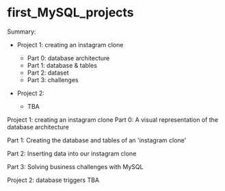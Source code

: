 # first_MySQL_projects

Summary:
  - Project 1: creating an instagram clone
      * Part 0: database architecture
      * Part 1: database & tables
      * Part 2: dataset
      * Part 3: challenges
    
  - Project 2:
      * TBA 

Project 1: creating an instagram clone
  Part 0: A visual representation of the database architecture

  Part 1: Creating the database and tables of an 'instagram clone'

  Part 2: Inserting data into our instagram clone

  Part 3: Solving business challenges with MySQL
  
Project 2: database triggers
  TBA

